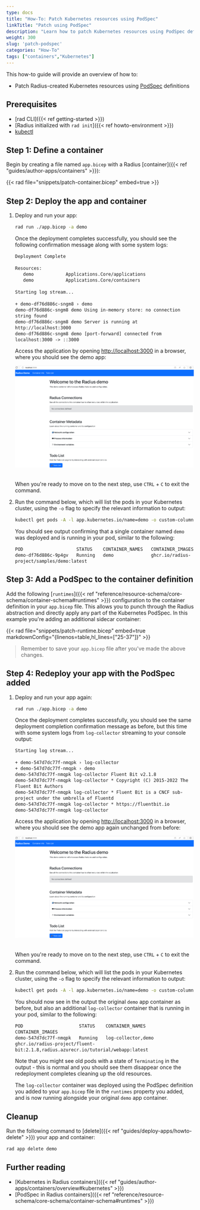 ```yaml
---
type: docs
title: "How-To: Patch Kubernetes resources using PodSpec"
linkTitle: "Patch using PodSpec"
description: "Learn how to patch Kubernetes resources using PodSpec definitions"
weight: 300
slug: 'patch-podspec'
categories: "How-To"
tags: ["containers","Kubernetes"]
---
```


This how-to guide will provide an overview of how to:

- Patch Radius-created Kubernetes resources using [PodSpec](https://kubernetes.io/docs/reference/kubernetes-api/workload-resources/pod-v1/#PodSpec) definitions

## Prerequisites

- [rad CLI]({{< ref getting-started >}})
- [Radius initialized with `rad init`]({{< ref howto-environment >}})
- [kubectl](https://kubernetes.io/docs/tasks/tools/install-kubectl/)

## Step 1: Define a container

Begin by creating a file named `app.bicep` with a Radius [container]({{< ref "guides/author-apps/containers" >}}):

{{< rad file="snippets/patch-container.bicep" embed=true >}}

## Step 2: Deploy the app and container

1. Deploy and run your app:

   ```bash
   rad run ./app.bicep -a demo
   ```

   Once the deployment completes successfully, you should see the following confirmation message along with some system logs:

   ```
   Deployment Complete

   Resources:
      demo            Applications.Core/applications
      demo            Applications.Core/containers

   Starting log stream...

   + demo-df76d886c-sngm8 › demo
   demo-df76d886c-sngm8 demo Using in-memory store: no connection string found
   demo-df76d886c-sngm8 demo Server is running at http://localhost:3000
   demo-df76d886c-sngm8 demo [port-forward] connected from localhost:3000 -> ::3000
   ```

   Access the application by opening [http://localhost:3000](http://localhost:3000) in a browser, where you should see the demo app:

   <img src="./demoapp-howtopatchpod.png" alt="Screenshot of Radius Demo app" width="600"/>

   <br> When you're ready to move on to the next step, use `CTRL` + `C` to exit the command.

1. Run the command below, which will list the pods in your Kubernetes cluster, using the `-o` flag to specify the relevant information to output:


   ```bash
   kubectl get pods -A -l app.kubernetes.io/name=demo -o custom-columns=POD:.metadata.name,STATUS:.status.phase,CONTAINER_NAMES:spec.containers[:].name,CONTAINER_IMAGES:spec.containers[:].image
   ```

   You should see output confirming that a single container named `demo` was deployed and is running in your pod, similar to the following:

   ```
   POD                    STATUS    CONTAINER_NAMES   CONTAINER_IMAGES
   demo-df76d886c-9p4gv   Running   demo              ghcr.io/radius-project/samples/demo:latest
   ```

## Step 3: Add a PodSpec to the container definition

Add the following [`runtimes`]({{< ref "reference/resource-schema/core-schema/container-schema#runtimes" >}}) configuration to the container definition in your `app.bicep` file. This allows you to punch through the Radius abstraction and directly apply any part of the Kubernetes PodSpec. In this example you're adding an additional sidecar container:

{{< rad file="snippets/patch-runtime.bicep" embed=true markdownConfig="{linenos=table,hl_lines=[\"25-37\"]}" >}}

> Remember to save your `app.bicep` file after you've made the above changes.

## Step 4: Redeploy your app with the PodSpec added

1. Deploy and run your app again:

   ```bash
   rad run ./app.bicep -a demo
   ```

   Once the deployment completes successfully, you should see the same deployment completion confirmation message as before, but this time with some system logs from `log-collector` streaming to your console output:

   ```
   Starting log stream...

   + demo-547d7dc77f-nmqpk › log-collector
   + demo-547d7dc77f-nmqpk › demo
   demo-547d7dc77f-nmqpk log-collector Fluent Bit v2.1.8
   demo-547d7dc77f-nmqpk log-collector * Copyright (C) 2015-2022 The Fluent Bit Authors
   demo-547d7dc77f-nmqpk log-collector * Fluent Bit is a CNCF sub-project under the umbrella of Fluentd
   demo-547d7dc77f-nmqpk log-collector * https://fluentbit.io
   demo-547d7dc77f-nmqpk log-collector
   ```

   Access the application by opening [http://localhost:3000](http://localhost:3000) in a browser, where you should see the demo app again unchanged from before:

   <img src="./demoapp-howtopatchpod.png" alt="Screenshot of Radius Demo app" width="600"/>

   <br> When you're ready to move on to the next step, use `CTRL` + `C` to exit the command.

1. Run the command below, which will list the pods in your Kubernetes cluster, using the `-o` flag to specify the relevant information to output:

   ```bash
   kubectl get pods -A -l app.kubernetes.io/name=demo -o custom-columns=POD:.metadata.name,STATUS:.status.phase,CONTAINER_NAMES:spec.containers[:].name,CONTAINER_IMAGES:spec.containers[:].image
   ```

   You should now see in the output the original `demo` app container as before, but also an additional `log-collector` container that is running in your pod, similar to the following:

   ```
   POD                     STATUS    CONTAINER_NAMES      CONTAINER_IMAGES
   demo-547d7dc77f-nmqpk   Running   log-collector,demo   ghcr.io/radius-project/fluent-bit:2.1.8,radius.azurecr.io/tutorial/webapp:latest
   ```

   Note that you might see old pods with a state of `Terminating` in the output - this is normal and you should see them disappear once the redeployment completes cleaning up the old resources.

   The `log-collector` container was deployed using the PodSpec definition you added to your `app.bicep` file in the `runtimes` property you added, and is now running alongside your original `demo` app container.

## Cleanup

Run the following command to [delete]({{< ref "guides/deploy-apps/howto-delete" >}}) your app and container:
   
   ```bash
   rad app delete demo
   ```

## Further reading

- [Kubernetes in Radius containers]({{< ref "guides/author-apps/containers/overview#kubernetes" >}})
- [PodSpec in Radius containers]({{< ref "reference/resource-schema/core-schema/container-schema#runtimes" >}})
